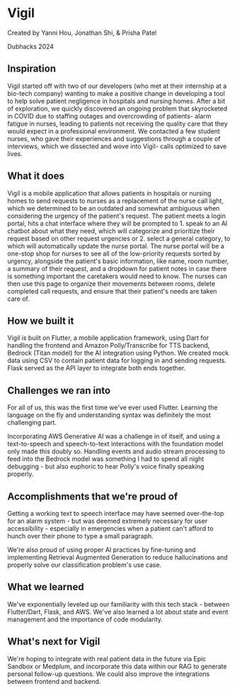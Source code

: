 # Vigil
Created by Yanni Hou, Jonathan Shi, & Prisha Patel

Dubhacks 2024

## Inspiration
Vigil started off with two of our developers (who met at their internship at a bio-tech company) wanting to make a positive change in developing a tool to help solve patient negligence in hospitals and nursing homes. After a bit of exploration, we quickly discovered an ongoing problem that skyrocketed in COVID due to staffing outages and overcrowding of patients- alarm fatigue in nurses, leading to patients not receiving the quality care that they would expect in a professional environment. We contacted a few student nurses, who gave their experiences and suggestions through a couple of interviews, which we dissected and wove into Vigil- calls optimized to save lives.

## What it does
Vigil is a mobile application that allows patients in hospitals or nursing homes to send requests to nurses as a replacement of the nurse call light, which we determined to be an outdated and somewhat ambiguous when considering the urgency of the patient's request. The patient meets a login portal, hits a chat interface where they will be prompted to 1. speak to an AI chatbot about what they need, which will categorize and prioritize their request based on other request urgencies or 2. select a general category, to which will automatically update the nurse portal. The nurse portal will be a one-stop shop for nurses to see all of the low-priority requests sorted by urgency, alongside the patient's basic information, like name, room number, a summary of their request, and a dropdown for patient notes in case there is something important the caretakers would need to know. The nurses can then use this page to organize their movements between rooms, delete completed call requests, and ensure that their patient's needs are taken care of.

## How we built it
Vigil is built on Flutter, a mobile application framework, using Dart for handling the frontend and Amazon Polly/Transcribe for TTS backend, Bedrock (Titan model) for the AI integration using Python. We created mock data using CSV to contain patient data for logging in and sending requests. Flask served as the API layer to integrate both ends together.

## Challenges we ran into
For all of us, this was the first time we've ever used Flutter. Learning the language on the fly and understanding syntax was definitely the most challenging part.

Incorporating AWS Generative AI was a challenge in of itself, and using a text-to-speech and speech-to-text interactions with the foundation model only made this doubly so. Handling events and audio stream processing to feed into the Bedrock model was something I had to spend all night debugging - but also euphoric to hear Polly's voice finally speaking properly. 

## Accomplishments that we're proud of
Getting a working text to speech interface may have seemed over-the-top for an alarm system - but was deemed extremely necessary for user accessibility - especially in emergencies when a patient can't afford to hunch over their phone to type a small paragraph.

We're also proud of using proper AI practices by fine-tuning and implementing Retrieval Augmented Generation to reduce hallucinations and properly solve our classification problem's use case.

## What we learned
We've exponentially leveled up our familiarity with this tech stack - between Flutter/Dart, Flask, and AWS. We've also learned a lot about state and event management and the importance of code modularity.

## What's next for Vigil
We're hoping to integrate with real patient data in the future via Epic Sandbox or Medplum, and incorporate this data within our RAG to generate personal follow-up questions. We could also improve the integrations between frontend and backend.
